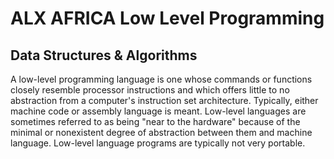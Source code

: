 # ALX AFRICA Low Level Programming 
## Data Structures & Algorithms

A low-level programming language is one whose commands or functions closely resemble processor instructions and which offers little to no abstraction from a computer's instruction set architecture.
Typically, either machine code or assembly language is meant.
Low-level languages are sometimes referred to as being "near to the hardware" because of the minimal or nonexistent degree of abstraction between them and machine language.
Low-level language programs are typically not very portable. 
